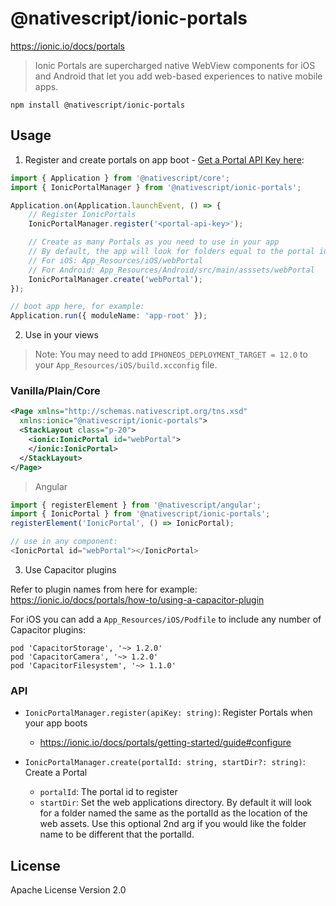 # @nativescript/ionic-portals

https://ionic.io/docs/portals

> Ionic Portals are supercharged native WebView components for iOS and Android that let you add web-based experiences to native mobile apps.

```cli
npm install @nativescript/ionic-portals
```

## Usage

1. Register and create portals on app boot - [Get a Portal API Key here](https://ionic.io/docs/portals/getting-started/guide):

```ts
import { Application } from '@nativescript/core';
import { IonicPortalManager } from '@nativescript/ionic-portals';

Application.on(Application.launchEvent, () => {
    // Register IonicPortals
    IonicPortalManager.register('<portal-api-key>');

    // Create as many Portals as you need to use in your app
    // By default, the app will look for folders equal to the portal id you use here
    // For iOS: App_Resources/iOS/webPortal
    // For Android: App_Resources/Android/src/main/asssets/webPortal 
    IonicPortalManager.create('webPortal');
});

// boot app here, for example:
Application.run({ moduleName: 'app-root' });
```

2. Use in your views

> Note: You may need to add `IPHONEOS_DEPLOYMENT_TARGET = 12.0` to your `App_Resources/iOS/build.xcconfig` file.

### Vanilla/Plain/Core

```xml
<Page xmlns="http://schemas.nativescript.org/tns.xsd"
  xmlns:ionic="@nativescript/ionic-portals">
  <StackLayout class="p-20">
    <ionic:IonicPortal id="webPortal">
    </ionic:IonicPortal>
  </StackLayout>
</Page>
```

> Angular

```ts
import { registerElement } from '@nativescript/angular';
import { IonicPortal } from '@nativescript/ionic-portals';
registerElement('IonicPortal', () => IonicPortal);

// use in any component:
<IonicPortal id="webPortal"></IonicPortal>
```

3. Use Capacitor plugins

Refer to plugin names from here for example: https://ionic.io/docs/portals/how-to/using-a-capacitor-plugin

For iOS you can add a `App_Resources/iOS/Podfile` to include any number of Capacitor plugins:

```
pod 'CapacitorStorage', '~> 1.2.0'
pod 'CapacitorCamera', '~> 1.2.0'
pod 'CapacitorFilesystem', '~> 1.1.0'
```


### API

* `IonicPortalManager.register(apiKey: string)`: Register Portals when your app boots
    * https://ionic.io/docs/portals/getting-started/guide#configure

* `IonicPortalManager.create(portalId: string, startDir?: string)`: Create a Portal
    * `portalId`: The portal id to register
    * `startDir`: Set the web applications directory. By default it will look for a folder named the same as the portalId as the location of the web assets. Use this optional 2nd arg if you would like the folder name to be different that the portalId.

## License

Apache License Version 2.0
